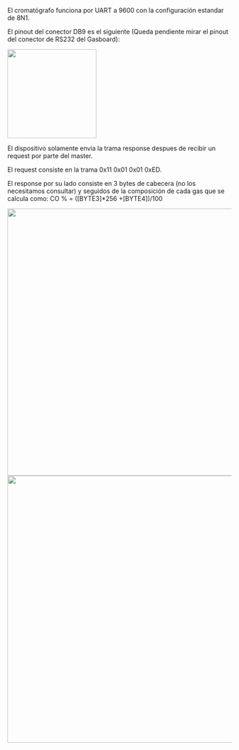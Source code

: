 El cromatógrafo funciona por UART a 9600 con la configuración estandar de 8N1.

El pinout del conector DB9 es el siguiente (Queda pendiente mirar el pinout del conector de RS232 del Gasboard):

<img src="https://github.com/antonioescamezalvarez/STM32/blob/main/Cromatografo%20GASBOARD%203100p/Pinout.jpeg" width="200" />

El dispositivo solamente envia la trama response despues de recibir un request por parte del master.

El request consiste en la trama 0x11 0x01 0x01 0xED.

El response por su lado consiste en 3 bytes de cabecera (no los necesitamos consultar) y seguidos de la composición de cada gas que se calcula como:
CO % = ([BYTE3]*256 +[BYTE4])/100

<img src="https://github.com/antonioescamezalvarez/STM32/blob/main/Cromatografo%20GASBOARD%203100p/Codigo.png" width="600" />

<img src="https://github.com/antonioescamezalvarez/STM32/blob/main/Cromatografo%20GASBOARD%203100p/Resumen.jpg" width="600" />

